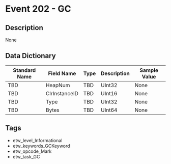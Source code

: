 # Event 202 - GC

## Description
None

## Data Dictionary
|Standard Name|Field Name|Type|Description|Sample Value|
|---|---|---|---|---|
|TBD|HeapNum|TBD|UInt32|None|None|
|TBD|ClrInstanceID|TBD|UInt16|None|None|
|TBD|Type|TBD|UInt32|None|None|
|TBD|Bytes|TBD|UInt64|None|None|

## Tags
* etw_level_Informational
* etw_keywords_GCKeyword
* etw_opcode_Mark
* etw_task_GC